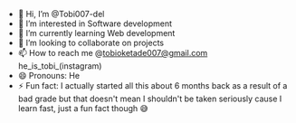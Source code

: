 - 👋 Hi, I’m @Tobi007-del
- 👀 I’m interested in Software development 
- 🌱 I’m currently learning Web development 
- 💞️ I’m looking to collaborate on projects
- 📫 How to reach me @tobioketade007@gmail.com he_is_tobi_(instagram)
- 😄 Pronouns: He
- ⚡ Fun fact: I actually started all this about 6 months back as a result of a bad grade but that doesn't mean I shouldn't be taken seriously cause I learn fast, just a fun fact though 😅 
